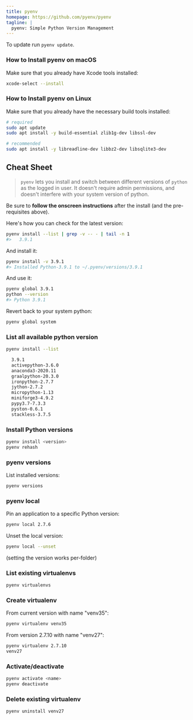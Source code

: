 ```yaml
---
title: pyenv
homepage: https://github.com/pyenv/pyenv
tagline: |
  pyenv: Simple Python Version Management
---
```


To update run `pyenv update`.

### How to Install pyenv on macOS

Make sure that you already have Xcode tools installed:

```sh
xcode-select --install
```

### How to Install pyenv on Linux

Make sure that you already have the necessary build tools installed:

```sh
# required
sudo apt update
sudo apt install -y build-essential zlib1g-dev libssl-dev

# recommended
sudo apt install -y libreadline-dev libbz2-dev libsqlite3-dev
```

## Cheat Sheet

> `pyenv` lets you install and switch between different versions of `python` as
> the logged in user. It doesn't require admin permissions, and doesn't
> interfere with your system version of python.

Be sure to **follow the onscreen instructions** after the install (and the
pre-requisites above).

Here's how you can check for the latest version:

```sh
pyenv install --list | grep -v -- - | tail -n 1
#>   3.9.1
```

And install it:

```sh
pyenv install -v 3.9.1
#> Installed Python-3.9.1 to ~/.pyenv/versions/3.9.1
```

And use it:

```sh
pyenv global 3.9.1
python --version
#> Python 3.9.1
```

Revert back to your system python:

```sh
pyenv global system
```

### List all available python version

```sh
pyenv install --list
```

```txt
  3.9.1
  activepython-3.6.0
  anaconda3-2020.11
  graalpython-20.3.0
  ironpython-2.7.7
  jython-2.7.2
  micropython-1.13
  miniforge3-4.9.2
  pypy3.7-7.3.3
  pyston-0.6.1
  stackless-3.7.5
```

### Install Python versions

```sh
pyenv install <version>
pyenv rehash
```

### pyenv versions

List installed versions:

```sh
pyenv versions
```

### pyenv local

Pin an application to a specific Python version:

```sh
pyenv local 2.7.6
```

Unset the local version:

```sh
pyenv local --unset
```

(setting the version works per-folder)

### List existing virtualenvs

```sh
pyenv virtualenvs
```

### Create virtualenv

From current version with name "venv35":

```sh
pyenv virtualenv venv35
```

From version 2.7.10 with name "venv27":

```sh
pyenv virtualenv 2.7.10
venv27
```

### Activate/deactivate

```sh
pyenv activate <name>
pyenv deactivate
```

### Delete existing virtualenv

```sh
pyenv uninstall venv27
```
